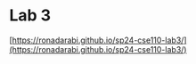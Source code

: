 # Lab 3
[https://ronadarabi.github.io/sp24-cse110-lab3/](https://ronadarabi.github.io/sp24-cse110-lab3/)
